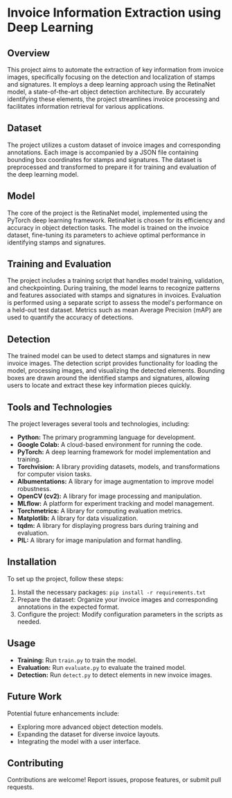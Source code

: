 # Invoice Information Extraction using Deep Learning

## Overview

This project aims to automate the extraction of key information from invoice images, specifically focusing on the detection and localization of stamps and signatures. It employs a deep learning approach using the RetinaNet model, a state-of-the-art object detection architecture. By accurately identifying these elements, the project streamlines invoice processing and facilitates information retrieval for various applications.

## Dataset

The project utilizes a custom dataset of invoice images and corresponding annotations. Each image is accompanied by a JSON file containing bounding box coordinates for stamps and signatures. The dataset is preprocessed and transformed to prepare it for training and evaluation of the deep learning model.

## Model

The core of the project is the RetinaNet model, implemented using the PyTorch deep learning framework. RetinaNet is chosen for its efficiency and accuracy in object detection tasks. The model is trained on the invoice dataset, fine-tuning its parameters to achieve optimal performance in identifying stamps and signatures.

## Training and Evaluation

The project includes a training script  that handles model training, validation, and checkpointing. During training, the model learns to recognize patterns and features associated with stamps and signatures in invoices. Evaluation is performed using a separate script  to assess the model's performance on a held-out test dataset. Metrics such as mean Average Precision (mAP) are used to quantify the accuracy of detections.

## Detection

The trained model can be used to detect stamps and signatures in new invoice images. The detection script provides functionality for loading the model, processing images, and visualizing the detected elements. Bounding boxes are drawn around the identified stamps and signatures, allowing users to locate and extract these key information pieces quickly.

## Tools and Technologies

The project leverages several tools and technologies, including:

*   **Python:** The primary programming language for development.
*   **Google Colab:** A cloud-based environment for running the code.
*   **PyTorch:** A deep learning framework for model implementation and training.
*   **Torchvision:** A library providing datasets, models, and transformations for computer vision tasks.
*   **Albumentations:** A library for image augmentation to improve model robustness.
*   **OpenCV (cv2):** A library for image processing and manipulation.
*   **MLflow:** A platform for experiment tracking and model management.
*   **Torchmetrics:** A library for computing evaluation metrics.
*   **Matplotlib:** A library for data visualization.
*   **tqdm:** A library for displaying progress bars during training and evaluation.
*   **PIL:** A library for image manipulation and format handling.

## Installation

To set up the project, follow these steps:

1.  Install the necessary packages: `pip install -r requirements.txt`
2.  Prepare the dataset: Organize your invoice images and corresponding annotations in the expected format.
3.  Configure the project: Modify configuration parameters in the scripts as needed.

## Usage

*   **Training:** Run `train.py` to train the model.
*   **Evaluation:** Run `evaluate.py` to evaluate the trained model.
*   **Detection:** Run `detect.py` to detect elements in new invoice images.

## Future Work

Potential future enhancements include:

*   Exploring more advanced object detection models.
*   Expanding the dataset for diverse invoice layouts.
*   Integrating the model with a user interface.

## Contributing

Contributions are welcome! Report issues, propose features, or submit pull requests.
